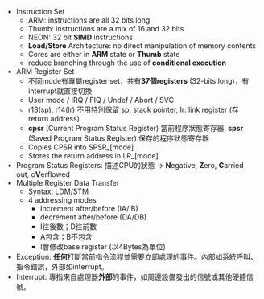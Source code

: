 
* Instruction Set
	* ARM: instructions are all 32 bits long
	* Thumb: instructions are a mix of 16 and 32 bits
	* NEON: 32 bit **SIMD** instructions
	* **Load/Store** Architecture: no direct manipulation of memory contents
	* Cores are either in **ARM** state or **Thumb** state
	* reduce branching through the use of **conditional execution**
* ARM Register Set
	* 不同mode有專屬register set，共有**37個registers** (32-bits long)，有interrupt就直接切換
	* User mode / IRQ / FIQ / Undef / Abort / SVC
	* r13(sp), r14(lr) 不用特別保留 sp: stack pointer, lr: link register (存return address)
	* **cpsr** (Current Program Status Register) 當前程序狀態寄存器, **spsr** (Saved Program Status Register) 保存的程序狀態寄存器
	* Copies CPSR into SPSR_[mode]
	* Stores the return address in LR_[mode]
* Program Status Registers: 描述CPU的狀態 → **N**egative, **Z**ero, **C**arried out, o**V**erflowed
* Multiple Register Data Transfer
	* Syntax: LDM/STM 
	* 4 addressing modes
		* Increment after/before (IA/IB)
		* decrement after/before (DA/DB)
		* I往後數；D往前數
		* A包含；B不包含
		* !會修改base register (以4Bytes為單位)
* Exception: **任何**打斷當前指令流程並需要立即處理的事件。內部如系統呼叫、指令錯誤，外部如interrupt。
* Interrupt: 專指來自處理器**外部**的事件，如周邊設備發出的信號或其他硬體信號。

